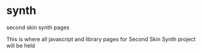 # synth
second skin synth pages

This is where all javascript and library pages for Second Skin Synth project will be held
